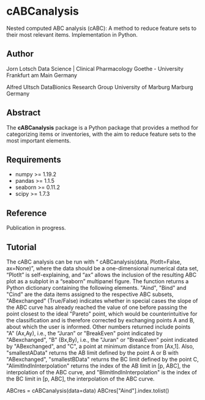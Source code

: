 # cABCanalysis
Nested computed ABC analysis (cABC): A method to reduce feature sets to their most relevant items. Implementation in Python.

## Author
Jorn Lotsch
Data Science | Clinical Pharmacology
Goethe - University
Frankfurt am Main
Germany

Alfred Ultsch
DataBionics Research Group
University of Marburg
Marburg
Germany

## Abstract
The **cABCanalysis** package is a Python package that provides a method for categorizing items or inventories, with the aim to reduce feature sets to the most important elements.

## Requirements
* numpy >= 1.19.2
* pandas >= 1.1.5
* seaborn >= 0.11.2
* scipy >= 1.7.3

## Reference
Publication in progress.

## Tutorial
The cABC analysis can be run with “ cABCanalysis(data, PlotIt=False, ax=None)”, where the data should be a one-dimensional numerical data set, “PlotIt” is self-explaining, and “ax” allows the inclusion of the resulting ABC plot as a subplot in a “seaborn” multipanel figure. The function returns a Python dictionary containing the following elements. "Aind", "Bind" and "Cind" are the data items assigned to the respective ABC subsets, "ABexchanged" (True/False) indicates whether in special cases the slope of the ABC curve has already reached the value of one before passing the point closest to the ideal "Pareto" point, which would be counterintuitive for the classification and is therefore corrected by exchanging points A and B, about which the user is informed. Other numbers returned include points "A" (Ax,Ay), i.e., the “Juran” or "BreakEven" point indicated by "ABexchanged", "B" (Bx,By), i.e., the "Juran" or "BreakEven" point indicated by "ABexchanged", and "C", a point at minimum distance from [Ax,1]. Also, "smallestAData" returns the AB limit defined by the point A or B with "ABexchanged", "smallestBData" returns the BC limit defined by the point C, "AlimitIndInInterpolation" returns the index of the AB limit in [p, ABC], the interpolation of the ABC curve, and "BlimitIndInInterpolation" is the index of the BC limit in [p, ABC], the interpolation of the ABC curve.

ABCres = cABCanalysis(data=data) ABCres["Aind"].index.tolist()